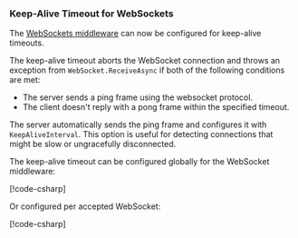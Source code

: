 ### Keep-Alive Timeout for WebSockets

The [WebSockets middleware](https://learn.microsoft.com/aspnet/core/fundamentals/websockets#configure-the-middleware) can now be configured for keep-alive timeouts.

The keep-alive timeout aborts the WebSocket connection and throws an exception from `WebSocket.ReceiveAsync` if both of the following conditions are met:

* The server sends a ping frame using the websocket protocol.
* The client doesn't reply with a pong frame within the specified timeout.

The server automatically sends the ping frame and configures it with `KeepAliveInterval`. This option is useful for detecting connections that might be slow or ungracefully disconnected.

The keep-alive timeout can be configured globally for the WebSocket middleware:

[!code-csharp[](~/release-notes/aspnetcore-9/samples/WebSocketsKeepAliveTimeoutExample/Program.cs?name=snippet_WebSocket_KeepAliveInterval_Global)]

Or configured per accepted WebSocket:

[!code-csharp[](~/release-notes/aspnetcore-9/samples/WebSocketsKeepAliveTimeoutExample/Program.cs?name=snippet_KeepAliveTimeout_Per_Accepted_WebSocket)]
